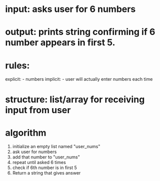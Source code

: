 # input: asks user for 6 numbers
# output: prints string confirming if 6 number appears in first 5.

# rules:
   explicit:
       - numbers
   implicit:
       - user will actually enter numbers each time
 

# structure: list/array for receiving input from user

# algorithm
1. initialize an empty list named "user_nums"
2. ask user for numbers
3. add that number to "user_nums"
4. repeat until asked 6 times
5. check if 6th number is in first 5
6. Return a string that gives answer


